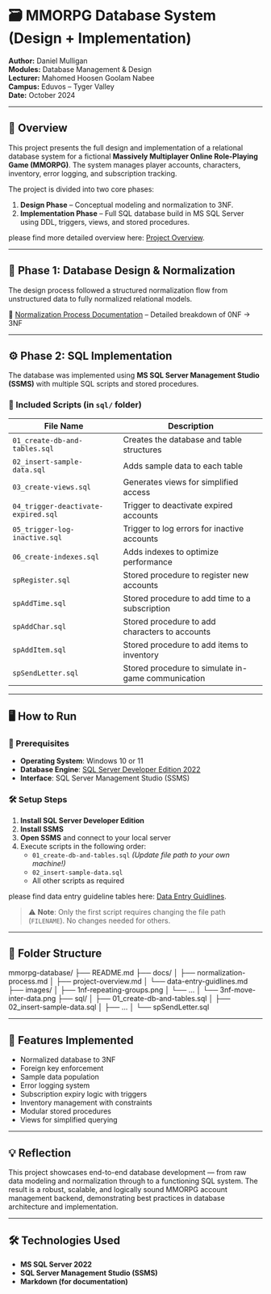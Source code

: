 # 🗃️ MMORPG Database System (Design + Implementation)

**Author:** Daniel Mulligan  
**Modules:** Database Management & Design  
**Lecturer:** Mahomed Hoosen Goolam Nabee  
**Campus:** Eduvos – Tyger Valley  
**Date:** October 2024  

---

## 📘 Overview

This project presents the full design and implementation of a relational database system for a fictional **Massively Multiplayer Online Role-Playing Game (MMORPG)**. The system manages player accounts, characters, inventory, error logging, and subscription tracking.

The project is divided into two core phases:
1. **Design Phase** – Conceptual modeling and normalization to 3NF.
2. **Implementation Phase** – Full SQL database build in MS SQL Server using DDL, triggers, views, and stored procedures.

please find more detailed overview here: [Project Overview](docs/project-overview.md).

---

## 🧠 Phase 1: Database Design & Normalization

The design process followed a structured normalization flow from unstructured data to fully normalized relational models.

🔹 [Normalization Process Documentation](docs/normalization-process.md) – Detailed breakdown of 0NF → 3NF  

---

## ⚙️ Phase 2: SQL Implementation

The database was implemented using **MS SQL Server Management Studio (SSMS)** with multiple SQL scripts and stored procedures.

### 🧾 Included Scripts (in `sql/` folder)

| File Name | Description |
|-----------|-------------|
| `01_create-db-and-tables.sql` | Creates the database and table structures |
| `02_insert-sample-data.sql` | Adds sample data to each table |
| `03_create-views.sql` | Generates views for simplified access |
| `04_trigger-deactivate-expired.sql` | Trigger to deactivate expired accounts |
| `05_trigger-log-inactive.sql` | Trigger to log errors for inactive accounts |
| `06_create-indexes.sql` | Adds indexes to optimize performance |
| `spRegister.sql` | Stored procedure to register new accounts |
| `spAddTime.sql` | Stored procedure to add time to a subscription |
| `spAddChar.sql` | Stored procedure to add characters to accounts |
| `spAddItem.sql` | Stored procedure to add items to inventory |
| `spSendLetter.sql` | Stored procedure to simulate in-game communication |

---

## 🖥️ How to Run

### 💾 Prerequisites
- **Operating System**: Windows 10 or 11
- **Database Engine**: [SQL Server Developer Edition 2022](https://go.microsoft.com/fwlink/p/?linkid=2215158)
- **Interface**: SQL Server Management Studio (SSMS)

### 🛠️ Setup Steps

1. **Install SQL Server Developer Edition**
2. **Install SSMS**
3. **Open SSMS** and connect to your local server
4. Execute scripts in the following order:
   - `01_create-db-and-tables.sql` *(Update file path to your own machine!)*
   - `02_insert-sample-data.sql`
   - All other scripts as required

please find data entry guideline tables here: [Data Entry Guidlines](docs/data-entry-guidelines.md).

> ⚠️ **Note**: Only the first script requires changing the file path (`FILENAME`). No changes needed for others.

---

## 📂 Folder Structure

mmorpg-database/
├── README.md
├── docs/
│ ├── normalization-process.md
│ ├── project-overview.md
│ └── data-entry-guidlines.md
├── images/
│ ├── 1nf-repeating-groups.png
│ └── ...
│ └── 3nf-move-inter-data.png
├── sql/
│ ├── 01_create-db-and-tables.sql
│ ├── 02_insert-sample-data.sql
│ ├── ...
│ └── spSendLetter.sql

---

## 🧩 Features Implemented

- Normalized database to 3NF
- Foreign key enforcement
- Sample data population
- Error logging system
- Subscription expiry logic with triggers
- Inventory management with constraints
- Modular stored procedures
- Views for simplified querying

---

## 💡 Reflection

This project showcases end-to-end database development — from raw data modeling and normalization through to a functioning SQL system. The result is a robust, scalable, and logically sound MMORPG account management backend, demonstrating best practices in database architecture and implementation.

---

## 🛠️ Technologies Used

- **MS SQL Server 2022**
- **SQL Server Management Studio (SSMS)**
- **Markdown (for documentation)**


